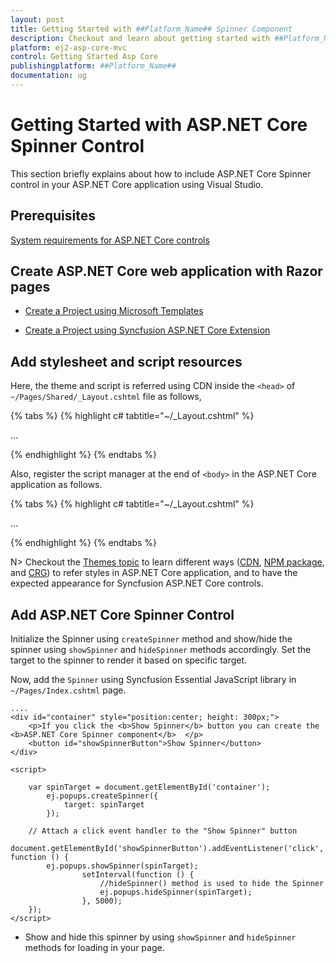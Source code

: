 ```yaml
---
layout: post
title: Getting Started with ##Platform_Name## Spinner Component
description: Checkout and learn about getting started with ##Platform_Name## Spinner component of Syncfusion Essential JS 2 and more details.
platform: ej2-asp-core-mvc
control: Getting Started Asp Core
publishingplatform: ##Platform_Name##
documentation: ug
---
```


# Getting Started with ASP.NET Core Spinner Control

This section briefly explains about how to include ASP.NET Core Spinner control in your ASP.NET Core application using Visual Studio.

## Prerequisites

[System requirements for ASP.NET Core controls](https://ej2.syncfusion.com/aspnetcore/documentation/system-requirements/)

## Create ASP.NET Core web application with Razor pages

 * [Create a Project using Microsoft Templates](https://docs.microsoft.com/en-us/aspnet/core/tutorials/razor-pages/razor-pages-start?view=aspnetcore-6.0&tabs=visual-studio#create-a-razor-pages-web-app)

 * [Create a Project using Syncfusion ASP.NET Core Extension](https://ej2.syncfusion.com/aspnetcore/documentation/getting-started/project-template/)

## Add stylesheet and script resources

Here, the theme and script is referred using CDN inside the `<head>` of `~/Pages/Shared/_Layout.cshtml` file as follows,

{% tabs %}
{% highlight c# tabtitle="~/_Layout.cshtml" %}

<head>
    ...
    <!-- Syncfusion ASP.NET Core controls styles -->
    <link rel="stylesheet" href="https://cdn.syncfusion.com/ej2/{{ site.ej2version }}/fluent.css" />
    <script src="https://cdn.syncfusion.com/ej2/{{ site.ej2version }}/dist/ej2.min.js"></script>
</head>

{% endhighlight %}
{% endtabs %}

Also, register the script manager <ejs-script> at the end of `<body>` in the ASP.NET Core application as follows. 

{% tabs %}
{% highlight c# tabtitle="~/_Layout.cshtml" %}

<body>
    ...
    <!-- Syncfusion ASP.NET Core Script Manager -->
    <ejs-scripts></ejs-scripts>
</body>

{% endhighlight %}
{% endtabs %}

N> Checkout the [Themes topic](https://ej2.syncfusion.com/aspnetcore/documentation/appearance/theme/) to learn different ways ([CDN](https://ej2.syncfusion.com/aspnetcore/documentation/common/adding-script-references#cdn-reference), [NPM package](https://ej2.syncfusion.com/aspnetcore/documentation/common/adding-script-references#node-package-manager-npm), and [CRG](https://ej2.syncfusion.com/aspnetcore/documentation/common/custom-resource-generator/)) to refer styles in ASP.NET Core application, and to have the expected appearance for Syncfusion ASP.NET Core controls.

## Add ASP.NET Core Spinner Control

Initialize the Spinner using `createSpinner` method and show/hide the spinner using `showSpinner` and `hideSpinner` methods accordingly. Set the target to the spinner to render it based on specific target.

Now, add the `Spinner` using Syncfusion Essential JavaScript library in `~/Pages/Index.cshtml` page.
```cshtml
....
<div id="container" style="position:center; height: 300px;">
    <p>If you click the <b>Show Spinner</b> button you can create the <b>ASP.NET Core Spinner component</b>  </p>
    <button id="showSpinnerButton">Show Spinner</button>
</div>

<script>

    var spinTarget = document.getElementById('container');
        ej.popups.createSpinner({
            target: spinTarget
        });

    // Attach a click event handler to the "Show Spinner" button
    document.getElementById('showSpinnerButton').addEventListener('click', function () {
        ej.popups.showSpinner(spinTarget);
                setInterval(function () {
                    //hideSpinner() method is used to hide the Spinner  
                    ej.popups.hideSpinner(spinTarget);
                }, 5000);
    });
</script>

```
* Show and hide this spinner by using `showSpinner` and `hideSpinner` methods for loading in your page.
